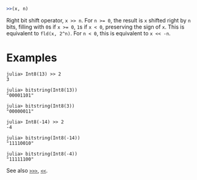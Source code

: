 ```julia
>>(x, n)
```

Right bit shift operator, `x >> n`. For `n >= 0`, the result is `x` shifted right by `n` bits, filling with `0`s if `x >= 0`, `1`s if `x < 0`, preserving the sign of `x`. This is equivalent to `fld(x, 2^n)`. For `n < 0`, this is equivalent to `x << -n`.

# Examples

```jldoctest
julia> Int8(13) >> 2
3

julia> bitstring(Int8(13))
"00001101"

julia> bitstring(Int8(3))
"00000011"

julia> Int8(-14) >> 2
-4

julia> bitstring(Int8(-14))
"11110010"

julia> bitstring(Int8(-4))
"11111100"
```

See also [`>>>`](@ref), [`<<`](@ref).
